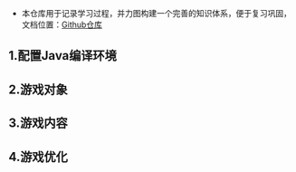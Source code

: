 + 本仓库用于记录学习过程，并力图构建一个完善的知识体系，便于复习巩固，文档位置：[Github仓库](https://github.com/Leroy99/)

## 1.配置Java编译环境

## 2.游戏对象

## 3.游戏内容

## 4.游戏优化